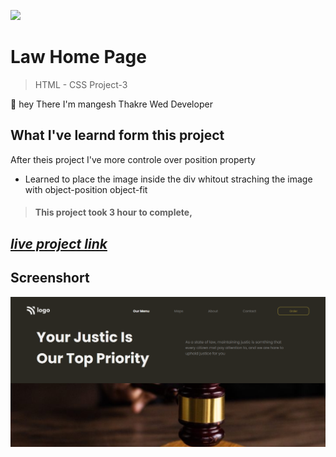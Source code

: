 ![](https://img.shields.io/badge/Live%20Project%203-Hosting%20Landing%20Page-brightgreen)

# Law Home Page 
> HTML - CSS Project-3 

🙌 hey There I'm mangesh Thakre Wed Developer 
##  What I've learnd form this project 
 
  After theis project I've more controle over position property  
 - Learned to place the image inside the div whitout straching the image with object-position object-fit
> #### This project took 3 hour to complete, 

 ##  _[live project link](https://full-stack-js-html-css-project-2.netlify.app "HTML-CSS_Project-2" )_

## Screenshort
![alt text](https://github.com/MangeshThakre/HTML-CSS-Project-3/blob/master/project-3.png?raw=true)
